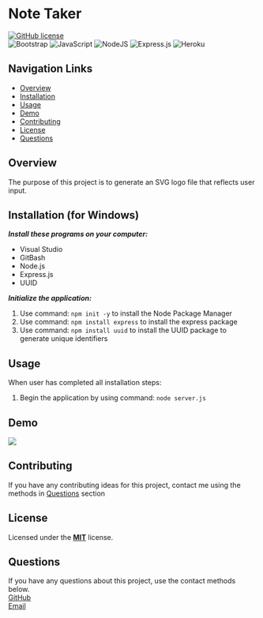 # Note Taker
[![GitHub license](https://img.shields.io/badge/License-MIT-blue.svg)](https://opensource.org/licenses/MIT)<br>
![Bootstrap](https://img.shields.io/badge/bootstrap-%238511FA.svg?style=for-the-badge&logo=bootstrap&logoColor=white)
![JavaScript](https://img.shields.io/badge/javascript-%23323330.svg?style=for-the-badge&logo=javascript&logoColor=%23F7DF1E)
![NodeJS](https://img.shields.io/badge/node.js-6DA55F?style=for-the-badge&logo=node.js&logoColor=white)
![Express.js](https://img.shields.io/badge/express.js-%23404d59.svg?style=for-the-badge&logo=express&logoColor=%2361DAFB)
![Heroku](https://img.shields.io/badge/heroku-%23430098.svg?style=for-the-badge&logo=heroku&logoColor=white)

## Navigation Links
+ [Overview](#overview)
+ [Installation](#installation)
+ [Usage](#usage)
+ [Demo](#demo)
+ [Contributing](#contributing)
+ [License](#license)
+ [Questions](#questions)

## Overview
The purpose of this project is to generate an SVG logo file that reflects user input.

## Installation (for Windows)
***Install these programs on your computer:***
+ Visual Studio<br>
+ GitBash <br> 
+ Node.js<br>
+ Express.js<br>
+ UUID<br>

***Initialize the application:***<br>
1. Use command: `npm init -y` to install the Node Package Manager<br> 
2. Use command: `npm install express` to install the express package 
3. Use command: `npm install uuid` to install the UUID package to generate unique identifiers

## Usage
When user has completed all installation steps:<br> 
1. Begin the application by using command: `node server.js`<br> 

## Demo
<div>
    <a href="https://www.loom.com/share/280fc36e18cf4fdab7816d6ee492e29a">
    </a>
    <a href="https://www.loom.com/share/280fc36e18cf4fdab7816d6ee492e29a">
      <img style="max-width:300px;" src="https://cdn.loom.com/sessions/thumbnails/280fc36e18cf4fdab7816d6ee492e29a-with-play.gif">
    </a>
  </div>

## Contributing
If you have any contributing ideas for this project, contact me using the methods in [Questions](#questions) section

## License
Licensed under the <a href="https://github.com/techmack92/code-quiz/main/LICENSE"> **MIT**</a> license.

## Questions
If you have any questions about this project, use the contact methods below.<br>
[GitHub](https://github.com/techmack92) <br>
[Email](mailto:mldixon9750@gmail.com)